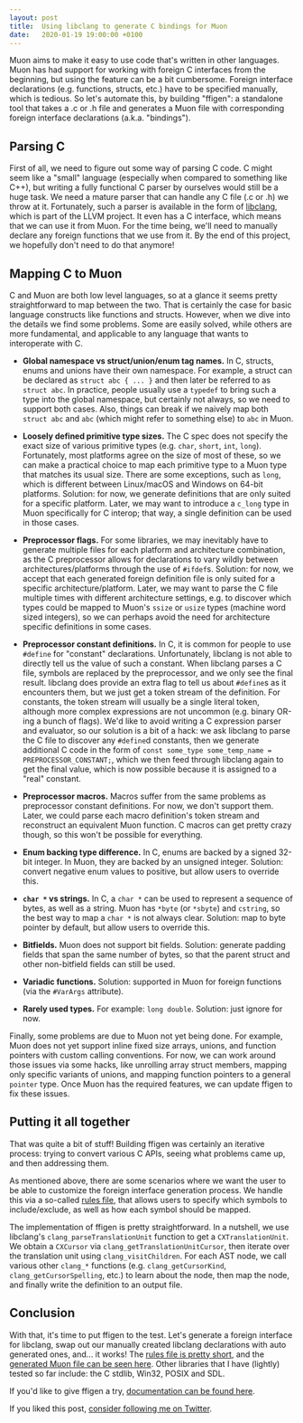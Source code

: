 ```yaml
---
layout: post
title:  Using libclang to generate C bindings for Muon
date:   2020-01-19 19:00:00 +0100
---
```


Muon aims to make it easy to use code that's written in other languages. Muon has had support for working with foreign C interfaces from the beginning, but using the feature can be a bit cumbersome. Foreign interface declarations (e.g. functions, structs, etc.) have to be specified manually, which is tedious. So let's automate this, by building "ffigen": a standalone tool that takes a .c or .h file and generates a Muon file with corresponding foreign interface declarations (a.k.a. "bindings").

## Parsing C

First of all, we need to figure out some way of parsing C code. C might seem like a "small" language (especially when compared to something like C++), but writing a fully functional C parser by ourselves would still be a huge task. We need a mature parser that can handle any C file (.c or .h) we throw at it. Fortunately, such a parser is available in the form of [libclang](https://clang.llvm.org/docs/Tooling.html), which is part of the LLVM project. It even has a C interface, which means that we can use it from Muon. For the time being, we'll need to manually declare any foreign functions that we use from it. By the end of this project, we hopefully don't need to do that anymore!

## Mapping C to Muon

C and Muon are both low level languages, so at a glance it seems pretty straightforward to map between the two. That is certainly the case for basic language constructs like functions and structs. However, when we dive into the details we find some problems. Some are easily solved, while others are more fundamental, and applicable to any language that wants to interoperate with C.

* **Global namespace vs struct/union/enum tag names.** In C, structs, enums and unions have their own namespace. For example, a struct can be declared as `struct abc { ... }` and then later be referred to as `struct abc`. In practice, people usually use a `typedef` to bring such a type into the global namespace, but certainly not always, so we need to support both cases. Also, things can break if we naively map both `struct abc` and `abc` (which might refer to something else) to `abc` in Muon.

* **Loosely defined primitive type sizes.** The C spec does not specify the exact size of various primitive types (e.g. `char`, `short`, `int`, `long`). Fortunately, most platforms agree on the size of most of these, so we can make a practical choice to map each primitive type to a Muon type that matches its usual size. There are some exceptions, such as `long`, which is different between Linux/macOS and Windows on 64-bit platforms. Solution: for now, we generate definitions that are only suited for a specific platform. Later, we may want to introduce a `c_long` type in Muon specifically for C interop; that way, a single definition can be used in those cases.

* **Preprocessor flags.** For some libraries, we may inevitably have to generate multiple files for each platform and architecture combination, as the C preprocessor allows for declarations to vary wildly between architectures/platforms through the use of `#ifdef`s. Solution: for now, we accept that each generated foreign definition file is only suited for a specific architecture/platform. Later, we may want to parse the C file multiple times with different architecture settings, e.g. to discover which types could be mapped to Muon's `ssize` or `usize` types (machine word sized integers), so we can perhaps avoid the need for architecture specific definitions in some cases.

* **Preprocessor constant definitions.** In C, it is common for people to use `#define` for "constant" declarations. Unfortunately, libclang is not able to directly tell us the value of such a constant. When libclang parses a C file, symbols are replaced by the preprocessor, and we only see the final result. libclang does provide an extra flag to tell us about `#define`s as it encounters them, but we just get a token stream of the definition. For constants, the token stream will usually be a single literal token, although more complex expressions are not uncommon (e.g. binary OR-ing a bunch of flags). We'd like to avoid writing a C expression parser and evaluator, so our solution is a bit of a hack: we ask libclang to parse the C file to discover any `#define`d constants, then we generate additional C code in the form of `const some_type some_temp_name = PREPROCESSOR_CONSTANT;`, which we then feed through libclang again to get the final value, which is now possible because it is assigned to a "real" constant.

* **Preprocessor macros.** Macros suffer from the same problems as preprocessor constant definitions. For now, we don't support them. Later, we could parse each macro definition's token stream and reconstruct an equivalent Muon function. C macros can get pretty crazy though, so this won't be possible for everything.

* **Enum backing type difference.** In C, enums are backed by a signed 32-bit integer. In Muon, they are backed by an unsigned integer. Solution: convert negative enum values to positive, but allow users to override this.

* **`char *` vs strings.** In C, a `char *` can be used to represent a sequence of bytes, as well as a string. Muon has `*byte` (or `*sbyte`) and `cstring`, so the best way to map a `char *` is not always clear. Solution: map to byte pointer by default, but allow users to override this.

* **Bitfields.** Muon does not support bit fields. Solution: generate padding fields that span the same number of bytes, so that the parent struct and other non-bitfield fields can still be used.

* **Variadic functions.** Solution: supported in Muon for foreign functions (via the `#VarArgs` attribute).

* **Rarely used types.** For example: `long double`. Solution: just ignore for now.

Finally, some problems are due to Muon not yet being done. For example, Muon does not yet support inline fixed size arrays, unions, and function pointers with custom calling conventions. For now, we can work around those issues via some hacks, like unrolling array struct members, mapping only specific variants of unions, and mapping function pointers to a general `pointer` type. Once Muon has the required features, we can update ffigen to fix these issues.

## Putting it all together

That was quite a bit of stuff! Building ffigen was certainly an iterative process: trying to convert various C APIs, seeing what problems came up, and then addressing them.

As mentioned above, there are some scenarios where we want the user to be able to customize the foreign interface generation process. We handle this via a so-called [rules file](https://github.com/nickmqb/muon/blob/master/ffigen/README.md#rules-file), that allows users to specify which symbols to include/exclude, as well as how each symbol should be mapped.

The implementation of ffigen is pretty straightforward. In a nutshell, we use libclang's `clang_parseTranslationUnit` function to get a `CXTranslationUnit`. We obtain a `CXCursor` via `clang_getTranslationUnitCursor`, then iterate over the translation unit using `clang_visitChildren`. For each AST node, we call various other `clang_*` functions (e.g. `clang_getCursorKind`, `clang_getCursorSpelling`, etc.) to learn about the node, then map the node, and finally write the definition to an output file.

## Conclusion

With that, it's time to put ffigen to the test. Let's generate a foreign interface for libclang, swap out our manually created libclang declarations with auto generated ones, and... it works! The [rules file is pretty short](https://github.com/nickmqb/muon/blob/master/ffigen/libclang.rules), and the [generated Muon file can be seen here](https://github.com/nickmqb/muon/blob/master/ffigen/libclang_linux_macos.mu). Other libraries that I have (lightly) tested so far include: the C stdlib, Win32, POSIX and SDL.

If you'd like to give ffigen a try, [documentation can be found here](https://github.com/nickmqb/muon/blob/master/ffigen/README.md).

If you liked this post, [consider following me on Twitter](https://twitter.com/nickmqb).
